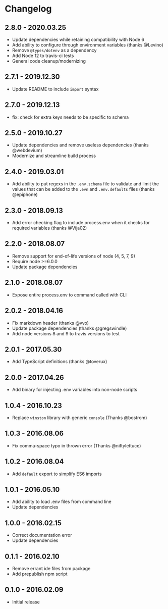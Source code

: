 # Changelog

## 2.8.0 - 2020.03.25
- Update dependencies while retaining compatibility with Node 6
- Add ability to configure through environment variables (thanks @Levino)
- Remove `@types/dotenv` as a dependency
- Add Node 12 to travis-ci tests
- General code cleanup/modernizing

## 2.7.1 - 2019.12.30
- Update README to include `import` syntax

## 2.7.0 - 2019.12.13
- fix: check for extra keys needs to be specific to schema

## 2.5.0 - 2019.10.27
- Update dependencies and remove useless dependencies (thanks @webdevium)
- Modernize and streamline build process

## 2.4.0 - 2019.03.01
- Add ability to put regexs in the `.env.schema` file to validate and limit the values that can be added to the `.evn` and `.env.defaults` files (thanks @epiphone)

## 2.3.0 - 2018.09.13
- Add error checking flag to include process.env when it checks for required variables (thanks @Vija02)

## 2.2.0 - 2018.08.07
- Remove support for end-of-life versions of node (4, 5, 7, 9)
- Require node >=6.0.0
- Update package dependencies

## 2.1.0 - 2018.08.07
-  Expose entire process.env to command called with CLI

## 2.0.2 - 2018.04.16
- Fix markdown header (thanks @vvo)
- Update package dependencies (thanks @gregswindle)
- Add node versions 8 and 9 to travis versions to test

## 2.0.1 - 2017.05.30
- Add TypeScript definitions (thanks @toverux)

## 2.0.0 - 2017.04.26
- Add binary for injecting .env variables into non-node scripts

## 1.0.4 - 2016.10.23
- Replace `winston` library with generic `console` (Thanks @bostrom)

## 1.0.3 - 2016.08.06
- Fix comma-space typo in thrown error (Thanks @niftylettuce)

## 1.0.2 - 2016.08.04
- Add `default` export to simplify ES6 imports

## 1.0.1 - 2016.05.10
- Add ability to load .env files from command line
- Update dependencies

## 1.0.0 - 2016.02.15

- Correct documentation error
- Update dependencies

## 0.1.1 - 2016.02.10
- Remove errant ide files from package
- Add prepublish npm script

## 0.1.0 - 2016.02.09
- Initial release
